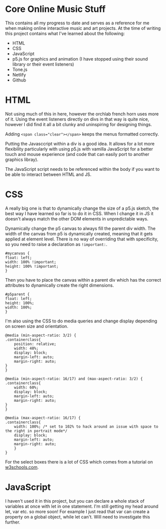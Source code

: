 # Core Online Music Stuff

This contains all my progress to date and serves as a reference for me when making online interactive music and art projects. At the time of writing this project contains what I've learned about the following:

* HTML
* CSS
* JavaScript
* p5.js for graphics and animation (I have stopped using their sound library or their event listeners)
* Tone.js
* Netlify
* Github

# HTML

Not using much of this in here, however the orchlab french horn uses more of it. Using the event listeners directly on divs in that way is quite nice, however I did find it all a bit clunky and uninspiring for designing things.

Adding `<span class="clear"></span>` keeps the menus formatted correctly.

Putting the Javasccript within a div is a good idea. It allows for a lot more flexibility particularly with using p5.js with vamilla JavaScript for a better touch and mouse experience (and code that can easily port to another graphics libray).

The JavaScript script needs to be referenced within the body if you want to be able to interact between HTML and JS.

# CSS

A really big one is that to dynamically change the size of a p5.js sketch, the best way I have learned so far is to do it in CSS. When I change it in JS it doesn't always match the other DOM elements in unpredictable ways.

Dynamically change the p5 canvas to always fill the parent div width.  The width of the canvas from p5 is dynamically created, meaning that it gets applied at element level. There is no way of overriding that with specificity, so you need to raise a declaration as `!important:`.

    #mycanvas {
    float: left;
    width: 100% !important;
    height: 100% !important;
    }

Then you have to place the canvas within a parent div which has the correct attributes to dynamically create the right dimensions.

    #p5parent {
    float: left;
    height: 100%;
    width: 100%;
    }

I'm also using the CSS to do media queries and change display depending on screen size and orientation.

    @media (min-aspect-ratio: 3/2) {
    .containerclass{
        position: relative;
        width: 48%;
        display: block;
        margin-left: auto;
        margin-right: auto;
    }
    }

    @media (min-aspect-ratio: 16/17) and (max-aspect-ratio: 3/2) {
    .containerclass{
        width: 60%;
        display: block;
        margin-left: auto;
        margin-right: auto;
    }
    }

    @media (max-aspect-ratio: 16/17) {
    .containerclass{
        width: 100%; /* set to 102% to hack around an issue with space to the right in portrait mode*/
        display: block;
        margin-left: auto;
        margin-right: auto;
        }
    }

For the select boxes there is a lot of CSS which comes from a tutorial on [w3schools.com](https://www.w3schools.com/howto/howto_custom_select.asp).

# JavaScript

I haven't used it in this project, but you can declare a whole stack of variables at once with let in one statement. I'm still getting my head around let, var etc. so more soon! For example I just read that var can create a property on a global object, while let can't. Will need to investigate this further.
